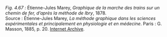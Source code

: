 *Fig. 4.67 :* Étienne-Jules Marey, *Graphique de la marche des trains sur un chemin de fer, d’après la méthode de Ibry*, 1878.  
Source : Étienne-Jules Marey, *La méthode graphique dans les sciences expérimentales et principalement en physiologie et en médecine*. Paris : G. Masson, 1885, p. 20. [Internet Archive](https://archive.org/details/lamthodegraphiq00maregoog/page/n51/mode/2up).